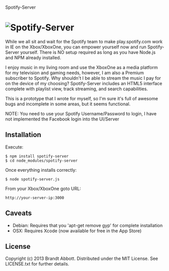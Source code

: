 Spotify-Server

![Spotify-Server](https://github.com/brandtabbott/spotify-server/raw/master/public/img/Spotify-US.png)
================

While we all sit and wait for the Spotify team to make play.spotify.com work 
in IE on the Xbox/XboxOne, you can empower yourself now and run Spotify-Server
yourself.  There is NO setup required as long as you have Node.js
and NPM already installed.

I enjoy music in my living room and use the XboxOne as a media platform for my
television and gaming needs, however, I am also a Premium subscriber to 
Spotify.  Why shouldn't I be able to stream the music I pay for on the device 
of my choosing?  Spotify-Server includes an HTML5 interface complete with 
playlist view, track streaming, and search capabilities.

This is a prototype that I wrote for myself, so I'm sure it's full of awesome
bugs and incomplete in some areas, but it seems functional.

NOTE: You need to use your Spotify Username/Password to login, I have not 
implemented the Facebook login into the UI/Server

Installation
------------

Execute:

    $ npm install spotify-server
    $ cd node_modules/spotify-server

Once everything installs correctly:

    $ node spotify-server.js

From your Xbox/XboxOne goto URL:

    http://your-server-ip:3000

Caveats
-------

* Debian: Requires that you 'apt-get remove gyp' for complete installation
* OSX: Requires Xcode (now available for free in the App Store)

License
-------

Copyright (c) 2013 Brandt Abbott. Distributed under the MIT License. See
LICENSE.txt for further details.
